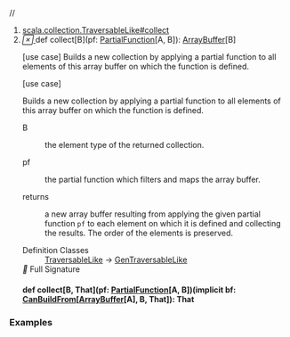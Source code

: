 //
<ol>
<li><a href="https://www.scala-lang.org/api/2.12.3/scala/collection/mutable/ArrayBuffer.html#collect[B](pf:PartialFunction[A,B]):scala.collection.mutable.ArrayBuffer[B]">scala.collection.TraversableLike#collect</a></li>
<li name="scala.collection.TraversableLike#collect" visbl="pub" class="indented0 " data-isabs="false" fullcomment="yes" group="Ungrouped"> <a id="collect[B](pf:PartialFunction[A,B]):scala.collection.mutable.ArrayBuffer[B]"></a><a id="collect[B](PartialFunction[A,B]):ArrayBuffer[B]"></a> <span class="permalink"> <a href="../../../scala/collection/mutable/ArrayBuffer.html#collect[B](pf:PartialFunction[A,B]):scala.collection.mutable.ArrayBuffer[B]" title="Permalink"> <i class="material-icons"></i> </a> </span> <span class="modifier_kind"> <span class="modifier"></span> <span class="kind">def</span> </span> <span class="symbol"> <span class="name">collect</span><span class="tparams">[<span name="B">B</span>]</span><span class="params">(<span name="pf">pf: <a href="../../PartialFunction.html" class="extype" name="scala.PartialFunction">PartialFunction</a>[<span class="extype" name="scala.collection.GenTraversableLike.A">A</span>, <span class="extype" name="scala.collection.TraversableLike.collect.B">B</span>]</span>)</span><span class="result">: <a href="" class="extype" name="scala.collection.mutable.ArrayBuffer">ArrayBuffer</a>[<span class="extype" name="scala.collection.TraversableLike.collect.B">B</span>]</span> </span> <p class="shortcomment cmt">[use case] Builds a new collection by applying a partial function to all elements of this array buffer on which the function is defined.</p>
 <div class="fullcomment">
  [use case] 
  <div class="comment cmt">
   <p> Builds a new collection by applying a partial function to all elements of this array buffer on which the function is defined.</p>
  </div>
  <dl class="paramcmts block">
   <dt class="tparam">
    B
   </dt>
   <dd class="cmt">
    <p>the element type of the returned collection.</p>
   </dd>
   <dt class="param">
    pf
   </dt>
   <dd class="cmt">
    <p>the partial function which filters and maps the array buffer.</p>
   </dd>
   <dt>
    returns
   </dt>
   <dd class="cmt">
    <p>a new array buffer resulting from applying the given partial function <code>pf</code> to each element on which it is defined and collecting the results. The order of the elements is preserved.</p>
   </dd>
  </dl>
  <dl class="attributes block"> 
   <dt>
    Definition Classes
   </dt>
   <dd>
    <a href="../TraversableLike.html" class="extype" name="scala.collection.TraversableLike">TraversableLike</a> → 
    <a href="../GenTraversableLike.html" class="extype" name="scala.collection.GenTraversableLike">GenTraversableLike</a>
   </dd>
   <div class="full-signature-block toggleContainer"> 
    <span class="toggle"> <i class="material-icons"></i> Full Signature </span> 
    <div class="hiddenContent full-signature-usecase">
     <h4 id="signature" class="signature"> <span class="modifier_kind"> <span class="modifier"></span> <span class="kind">def</span> </span> <span class="symbol"> <span class="name">collect</span><span class="tparams">[<span name="B">B</span>, <span name="That">That</span>]</span><span class="params">(<span name="pf">pf: <a href="../../PartialFunction.html" class="extype" name="scala.PartialFunction">PartialFunction</a>[<span class="extype" name="scala.collection.mutable.ArrayBuffer.A">A</span>, <span class="extype" name="scala.collection.TraversableLike.collect.B">B</span>]</span>)</span><span class="params">(<span class="implicit">implicit </span><span name="bf">bf: <a href="../generic/CanBuildFrom.html" class="extype" name="scala.collection.generic.CanBuildFrom">CanBuildFrom</a>[<a href="" class="extype" name="scala.collection.mutable.ArrayBuffer">ArrayBuffer</a>[<span class="extype" name="scala.collection.mutable.ArrayBuffer.A">A</span>], <span class="extype" name="scala.collection.TraversableLike.collect.B">B</span>, <span class="extype" name="scala.collection.TraversableLike.collect.That">That</span>]</span>)</span><span class="result">: <span class="extype" name="scala.collection.TraversableLike.collect.That">That</span></span> </span> </h4>
    </div> 
   </div>
  </dl>
 </div> </li>
        </ol>


### Examples















